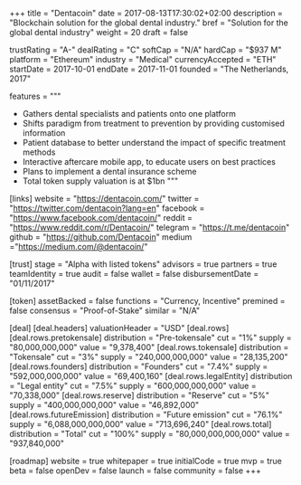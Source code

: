 +++
title = "Dentacoin"
date = 2017-08-13T17:30:02+02:00
description = "Blockchain solution for the global dental industry."
bref = "Solution for the global dental industry"
weight = 20
draft = false

trustRating = "A-"
dealRating = "C"
softCap = "N/A"
hardCap = "$937 M"
platform = "Ethereum"
industry = "Medical"
currencyAccepted = "ETH"
startDate = 2017-10-01
endDate = 2017-11-01
founded = "The Netherlands, 2017"

features = """
- Gathers dental specialists and patients onto one platform
- Shifts paradigm from treatment to prevention by providing customised information
- Patient database to better understand the impact of specific treatment methods
- Interactive aftercare mobile app, to educate users on best practices
- Plans to implement a dental insurance scheme
- Total token supply valuation is at $1bn
"""

[links]
  website = "https://dentacoin.com/"
  twitter = "https://twitter.com/dentacoin?lang=en"
  facebook = "https://www.facebook.com/dentacoin/"
  reddit = "https://www.reddit.com/r/Dentacoin/"
  telegram = "https://t.me/dentacoin"
  github = "https://github.com/Dentacoin"
  medium ="https://medium.com/@dentacoin/"

[trust]
  stage = "Alpha with listed tokens"
  advisors = true
  partners = true
  teamIdentity = true
  audit = false
  wallet = false
  disbursementDate = "01/11/2017"

[token]
  assetBacked = false
  functions = "Currency, Incentive"
  premined = false
  consensus = "Proof-of-Stake"
  similar = "N/A"

[deal]
  [deal.headers]
    valuationHeader = "USD"
  [deal.rows]
    [deal.rows.pretokensale]
      distribution = "Pre-tokensale"
      cut = "1%"
      supply = "80,000,000,000"
      value = "9,378,400"
    [deal.rows.tokensale]
      distribution = "Tokensale"
      cut = "3%"
      supply = "240,000,000,000"
      value = "28,135,200"
    [deal.rows.founders]
      distribution = "Founders"
      cut = "7.4%"
      supply = "592,000,000,000"
      value = "69,400,160"
    [deal.rows.legalEntity]
      distribution = "Legal entity"
      cut = "7.5%"
      supply = "600,000,000,000"
      value = "70,338,000"
    [deal.rows.reserve]
      distribution = "Reserve"
      cut = "5%"
      supply = "400,000,000,000"
      value = "46,892,000"
    [deal.rows.futureEmission]
      distribution = "Future emission"
      cut = "76.1%"
      supply = "6,088,000,000,000"
      value = "713,696,240"
    [deal.rows.total]
      distribution = "Total"
      cut = "100%"
      supply = "80,000,000,000,000"
      value = "937,840,000"


[roadmap]
  website = true
  whitepaper = true
  initialCode = true
  mvp = true
  beta = false
  openDev = false
  launch = false
  community = false
+++

